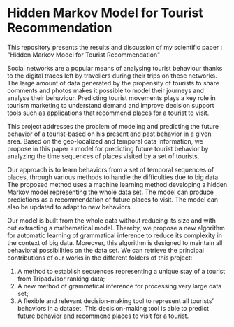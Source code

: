 # Hidden Markov Model for Tourist Recommendation
This repository presents the results and discussion of my scientific paper : "Hidden Markov Model for Tourist Recommendation"

Social networks are a popular means of analysing tourist behaviour thanks to the digital traces left by travellers during their trips on these networks. The large amount of data generated by the propensity of tourists to share comments and photos makes it possible to model their journeys and analyse their behaviour. 
Predicting tourist movements plays a key role in tourism marketing to understand demand and improve decision support tools such as applications that recommend places for a tourist to visit. 

This project addresses the problem of modeling and predicting the future behavior of a tourist-based on his present and past behavior in a given area. Based on the geo-localized and temporal data information, we propose in this paper a model for predicting future tourist behavior by analyzing the time sequences of places visited by a set of tourists. 

Our approach is to learn behaviors from a set of temporal sequences of places, through various methods to handle the difficulties due to big data. The proposed method uses a machine learning method developing a hidden Markov model representing the whole data set. The model can produce predictions as a recommendation of future places to visit. The model can also be updated to adapt to new behaviors. 

Our model is built from the whole data without reducing its size and with-out extracting a mathematical model. Thereby, we propose a new algorithm for automatic learning of grammatical inference to reduce its complexity in the context of big data. Moreover, this algorithm is designed to maintain all behavioral possibilities on the data set. We can retrieve the principal contributions of our works in the different folders of this project:

1.  A method to establish sequences representing a unique stay of a tourist from Tripadvisor ranking data; 
2.  A new method of grammatical inference for processing very large data set;
3.  A flexible and relevant decision-making tool to represent all tourists’ behaviors in a dataset. This decision-making tool is able to predict future behavior and recommend places to visit for a tourist.
